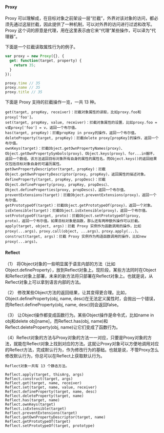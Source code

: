 #### Proxy
Proxy 可以理解成，在目标对象之前架设一层“拦截”，外界对该对象的访问，都必须先通过这层拦截，因此提供了一种机制，可以对外界的访问进行过滤和改写。Proxy 这个词的原意是代理，用在这里表示由它来“代理”某些操作，可以译为“代理器”。

下面是一个拦截读取属性行为的例子。
```js
var proxy = new Proxy({}, {
  get: function(target, property) {
    return 35;
  }
});

proxy.time // 35
proxy.name // 35
proxy.title // 35
```

下面是 Proxy 支持的拦截操作一览，一共 13 种。

    get(target, propKey, receiver)：拦截对象属性的读取，比如proxy.foo和proxy['foo']。
    set(target, propKey, value, receiver)：拦截对象属性的设置，比如proxy.foo = v或proxy['foo'] = v，返回一个布尔值。
    has(target, propKey)：拦截propKey in proxy的操作，返回一个布尔值。
    deleteProperty(target, propKey)：拦截delete proxy[propKey]的操作，返回一个布尔值。
    ownKeys(target)：拦截Object.getOwnPropertyNames(proxy)、Object.getOwnPropertySymbols(proxy)、Object.keys(proxy)、for...in循环，返回一个数组。该方法返回目标对象所有自身的属性的属性名，而Object.keys()的返回结果仅包括目标对象自身的可遍历属性。
    getOwnPropertyDescriptor(target, propKey)：拦截Object.getOwnPropertyDescriptor(proxy, propKey)，返回属性的描述对象。
    defineProperty(target, propKey, propDesc)：拦截Object.defineProperty(proxy, propKey, propDesc）、Object.defineProperties(proxy, propDescs)，返回一个布尔值。
    preventExtensions(target)：拦截Object.preventExtensions(proxy)，返回一个布尔值。
    getPrototypeOf(target)：拦截Object.getPrototypeOf(proxy)，返回一个对象。
    isExtensible(target)：拦截Object.isExtensible(proxy)，返回一个布尔值。
    setPrototypeOf(target, proto)：拦截Object.setPrototypeOf(proxy, proto)，返回一个布尔值。如果目标对象是函数，那么还有两种额外操作可以拦截。
    apply(target, object, args)：拦截 Proxy 实例作为函数调用的操作，比如proxy(...args)、proxy.call(object, ...args)、proxy.apply(...)。
    construct(target, args)：拦截 Proxy 实例作为构造函数调用的操作，比如new proxy(...args)。
    
#### Reflect
（1） 将Object对象的一些明显属于语言内部的方法（比如Object.defineProperty），放到Reflect对象上。现阶段，某些方法同时在Object和Reflect对象上部署，未来的新方法将只部署在Reflect对象上。也就是说，从Reflect对象上可以拿到语言内部的方法。

（2） 修改某些Object方法的返回结果，让其变得更合理。比如，Object.defineProperty(obj, name, desc)在无法定义属性时，会抛出一个错误，而Reflect.defineProperty(obj, name, desc)则会返回false。

（3） 让Object操作都变成函数行为。某些Object操作是命令式，比如name in obj和delete obj[name]，而Reflect.has(obj, name)和Reflect.deleteProperty(obj, name)让它们变成了函数行为。

（4）Reflect对象的方法与Proxy对象的方法一一对应，只要是Proxy对象的方法，就能在Reflect对象上找到对应的方法。这就让Proxy对象可以方便地调用对应的Reflect方法，完成默认行为，作为修改行为的基础。也就是说，不管Proxy怎么修改默认行为，你总可以在Reflect上获取默认行为。

    Reflect对象一共有 13 个静态方法。
    
    Reflect.apply(target, thisArg, args)
    Reflect.construct(target, args)
    Reflect.get(target, name, receiver)
    Reflect.set(target, name, value, receiver)
    Reflect.defineProperty(target, name, desc)
    Reflect.deleteProperty(target, name)
    Reflect.has(target, name)
    Reflect.ownKeys(target)
    Reflect.isExtensible(target)
    Reflect.preventExtensions(target)
    Reflect.getOwnPropertyDescriptor(target, name)
    Reflect.getPrototypeOf(target)
    Reflect.setPrototypeOf(target, prototype)